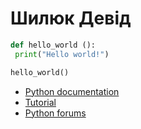 # Шилюк Девід
```python
def hello_world (): 
 print("Hello world!")

hello_world()
```
 - [Python documentation](https://docs.python.org/3/)
 - [Tutorial](https://www.w3schools.com/python/)
 - [Python forums](https://www.python.org/community/forums/)
